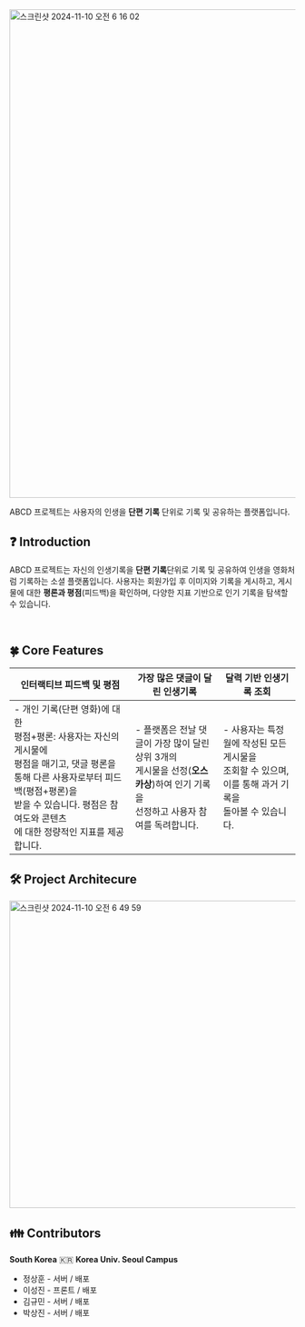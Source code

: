 <img width="860" alt="스크린샷 2024-11-10 오전 6 16 02" src="https://github.com/user-attachments/assets/71600efe-0de8-46ef-ae66-0488c23d33c8">

ABCD 프로젝트는 사용자의 인생을 **단편 기록** 단위로 기록 및 공유하는 플랫폼입니다.

## ❓ Introduction

ABCD 프로젝트는 자신의 인생기록을 **단편 기록**단위로 기록 및 공유하여 인생을 영화처럼 기록하는 소셜 플랫폼입니다. 사용자는 회원가입 후 이미지와 기록을 게시하고, 게시물에 대한 **평론과 평점**(피드백)을 확인하며, 다양한 지표 기반으로 인기 기록을 탐색할 수 있습니다.

<br/>

## 🍀 Core Features

| 인터랙티브 피드백 및 평점                                                                                                                                                                                                                | **가장 많은 댓글이 달린 인생기록**                                                                                                        | 달력 기반 인생기록 조회                                                                                         |
| ---------------------------------------------------------------------------------------------------------------------------------------------------------------------------------------------------------------------------------------- | ----------------------------------------------------------------------------------------------------------------------------------------- | --------------------------------------------------------------------------------------------------------------- |
| - 개인 기록(단편 영화)에 대한 <br/>평점+평론: 사용자는 자신의 게시물에 <br/>평점을 매기고, 댓글 평론을 통해 다른 사용자로부터 피드백(평점+평론)을<br />받을 수 있습니다. 평점은 참여도와 콘텐츠<br />에 대한 정량적인 지표를 제공합니다. | - 플랫폼은 전날 댓글이 가장 많이 달린 상위 3개의<br />게시물을 선정(**오스카상**)하여 인기 기록을<br />선정하고 사용자 참여를 독려합니다. | - 사용자는 특정 월에 작성된 모든 게시물을<br />조회할 수 있으며, 이를 통해 과거 기록을<br />돌아볼 수 있습니다. |

## 🛠 Project Architecure

<img width="541" alt="스크린샷 2024-11-10 오전 6 49 59" src="https://github.com/user-attachments/assets/568234cd-9c5d-49e7-bf17-61d9501af246">

## 👪 Contributors

**South Korea** 🇰🇷
**Korea Univ. Seoul Campus**

- 정상훈 - 서버 / 배포
- 이성진 - 프론트 / 배포
- 김규민 - 서버 / 배포
- 박상진 - 서버 / 배포
